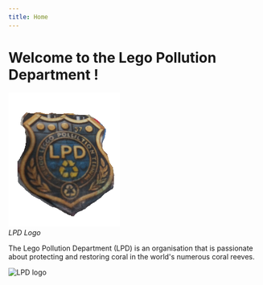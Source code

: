 ```yaml
---
title: Home
---
```


# Welcome to the Lego Pollution Department !

![LPD Logo](badge.png) \
*LPD Logo*


The Lego Pollution Department (LPD) is an organisation that is passionate about protecting and restoring coral in the world's numerous coral reeves. 

![LPD logo](https://th.bing.com/th/id/OIP.Lo_yo3w0xTm-atwZZI1FXwHaFj?rs=1&pid=ImgDetMain)
